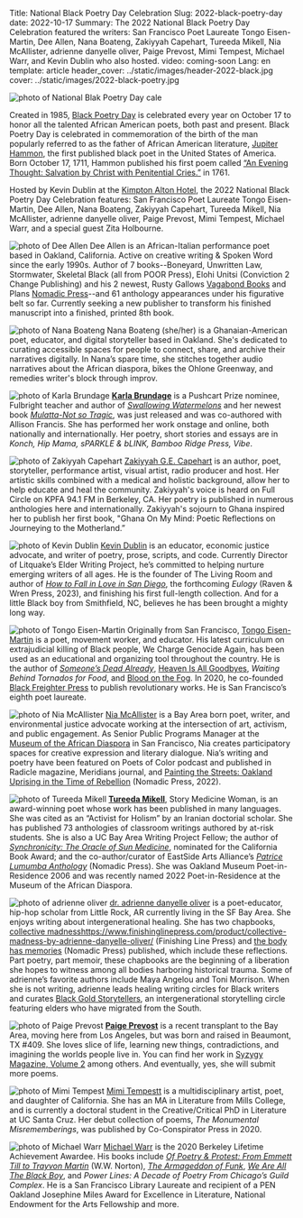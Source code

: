 Title: National Black Poetry Day Celebration
Slug: 2022-black-poetry-day
date: 2022-10-17
Summary: The 2022 National Black Poetry Day Celebration featured the writers: San Francisco Poet Laureate Tongo Eisen-Martin, Dee Allen, Nana Boateng, Zakiyyah Capehart, Tureeda Mikell, Nia McAllister, adrienne danyelle oliver, Paige Prevost, Mimi Tempest, Michael Warr, and Kevin Dublin who also hosted.
video: coming-soon
Lang: en
template: article
header_cover: ../static/images/header-2022-black.jpg
cover: ../static/images/2022-black-poetry.jpg

![photo of National Blak Poetry Day cale](../static/images/2022-black-poetry.jpg)

Created in 1985, [Black Poetry Day](https://www.nationaldaystoday.com/black-poetry-day/) is celebrated every year on October 17 to honor all the talented African American poets, both past and present. Black Poetry Day is celebrated in commemoration of the birth of the man popularly referred to as the father of African American literature, [Jupiter Hammon](https://poets.org/poet/jupiter-hammon), the first published black poet in the United States of America. Born October 17, 1711, Hammon published his first poem called [“An Evening Thought: Salvation by Christ with Penitential Cries.”](https://www.poetryfoundation.org/poems/52545/an-evening-thought-salvation-by-christ-with-penetential-cries) in 1761.

Hosted by Kevin Dublin at the [Kimpton Alton Hotel](https://www.altonhotelsf.com/), the 2022 National Black Poetry Day Celebration features: San Francisco Poet Laureate Tongo Eisen-Martin, Dee Allen, Nana Boateng, Zakiyyah Capehart, Tureeda Mikell, Nia McAllister, adrienne danyelle oliver, Paige Prevost, Mimi Tempest, Michael Warr, and a special guest Zita Holbourne.

![photo of Dee Allen](../static/images/dee-allen.jpg)
Dee Allen is an African-Italian performance poet based in Oakland, California. Active on creative writing & Spoken Word since the early 1990s. Author of 7 books--Boneyard, Unwritten Law, Stormwater, Skeletal Black (all from POOR Press), Elohi Unitsi (Conviction 2 Change Publishing) and his 2 newest, Rusty Gallows [Vagabond Books](https://www.vagabondbooks.net/2021/10/rusty-gallows.html) and Plans [Nomadic Press](https://nomadic-press.squarespace.com/store/plans)--and 61 anthology appearances under his figurative belt so far. Currently seeking a new publisher to transform his finished manuscript into a finished, printed 8th book.

![photo of Nana Boateng](../static/images/nana-boateng.jpg)
Nana Boateng (she/her) is a Ghanaian-American poet, educator, and digital storyteller based in Oakland. She's dedicated to curating accessible spaces for people to connect, share, and archive their narratives digitally. In Nana’s spare time, she stitches together audio narratives about the African diaspora, bikes the Ohlone Greenway, and remedies writer's block through improv.

![photo of Karla Brundage](../static/images/karla-brundage.jpg)
[**Karla Brundage**](https://www.karlabrundage.com/) is a Pushcart Prize nominee, Fulbright teacher and author of [*Swallowing Watermelons*](https://www.karlabrundage.com/shop/swallowing-watermelons) and her newest book [*Mulatta-Not so Tragic*](https://www.spdbooks.org/Products/9781737418405/mulatta--not-so-tragic.aspx), was just released and was co-authored with Allison Francis. She has performed her work onstage and online, both nationally and internationally. Her poetry, short stories and essays are in *Konch, Hip Mama, sPARKLE & bLINK, Bamboo Ridge Press, Vibe*.
 
![photo of Zakiyyah Capehart](../static/images/zakiyyah-capehart.jpg) 
[Zakiyyah G.E. Capehart](https://bookshop.org/p/books/ghana-on-my-mind-poetic-reflections-on-journeying-to-the-motherland-zakiyyah-g-e-capehart/16820117) is an author, poet, storyteller, performance artist, visual artist, radio producer and host. Her artistic skills combined with a medical and holistic background, allow her to help educate and heal the community. Zakiyyah's voice is heard on Full Circle on KPFA 94.1 FM in Berkeley, CA. Her poetry is published in numerous anthologies here and internationally. Zakiyyah's sojourn to Ghana inspired her to publish her first book, "Ghana On My Mind: Poetic Reflections on Journeying to the Motherland.” 
 
![photo of Kevin Dublin](../static/images/kevin.jpg)
[Kevin Dublin](https://kevindublin.com/) is an educator, economic justice advocate, and writer of poetry, prose, scripts, and code. Currently Director of Litquake’s Elder Writing Project, he’s committed to helping nurture emerging writers of all ages. He is the founder of The Living Room and author of *[How to Fall in Love in San Diego](https://www.finishinglinepress.com/product/how-to-fall-in-love-in-san-diego/)*, the forthcoming *Eulogy* (Raven & Wren Press, 2023), and finishing his first full-length collection. And for a little Black boy from Smithfield, NC, believes he has been brought a mighty long way.

 
![photo of Tongo Eisen-Martin](../static/images/tongo-eisen-martin.jpg)
Originally from San Francisco, [Tongo Eisen-Martin](https://www.instagram.com/_tongogara_/) is a poet, movement worker, and educator. His latest curriculum on extrajudicial killing of Black people, We Charge Genocide Again, has been used as an educational and organizing tool throughout the country. He is the author of [*Someone’s Dead Already*](https://www.spdbooks.org/Products/9780988610835/someones-dead-already.aspx), [Heaven Is All Goodbyes](https://citylights.com/poetry-published-by-city-lights/heaven-is-all-goodbyespocket-poets-61/), *Waiting Behind Tornados for Food*, and [Blood on the Fog](https://citylights.com/poetry-published-by-city-lights/blood-on-the-fog/). In 2020, he co-founded [Black Freighter Press](https://www.blackfreighterpress.com/) to publish revolutionary works. He is San Francisco’s eighth poet laureate.
 
![photo of Nia McAllister](../static/images/nia-mcallister.jpg)
[Nia McAllister](https://www.niamcallister.com/) is a Bay Area born poet, writer, and environmental justice advocate working at the intersection of art, activism, and public engagement. As Senior Public Programs Manager at the [Museum of the African Diaspora](https://www.moadsf.org/) in San Francisco, Nia creates participatory spaces for creative expression and literary dialogue. Nia’s writing and poetry have been featured on Poets of Color podcast and published in Radicle magazine, Meridians journal, and [Painting the Streets: Oakland Uprising in the Time of Rebellion](https://www.nomadicpress.org/store/p/paintingthestreets) (Nomadic Press, 2022).

![photo of Tureeda Mikell](../static/images/tureeda-mikell.jpg)
[**Tureeda Mikell**](https://www.instagram.com/storymedicinewoman/?hl=en), Story Medicine Woman, is an award-winning poet whose work has been published in many languages. She was cited as an “Activist for Holism” by an Iranian doctorial scholar. She has published 73 anthologies of classroom writings authored by at-risk students. She is also a UC Bay Area Writing Project Fellow; the author of [*Synchronicity: The Oracle of Sun Medicine*](https://www.nomadicpress.org/store/p/synchronicity), nominated for the California Book Award; and the co-author/curator of EastSide Arts Alliance’s [*Patrice Lumumba Anthology*](https://www.nomadicpress.org/store/p/patricelumumba) (Nomadic Press). She was Oakland Museum Poet-in-Residence 2006 and was recently named 2022 Poet-in-Residence at the Museum of the African Diaspora.
 
![photo of adrienne oliver](../static/images/adrienne-oliver.jpg)
[dr. adrienne danyelle oliver](www.adriennedanyelle.com) is a poet-educator, hip-hop scholar from Little Rock, AR currently living in the SF Bay Area. She enjoys writing about intergenerational healing. She has two chapbooks, [collective madness]()https://www.finishinglinepress.com/product/collective-madness-by-adrienne-danyelle-oliver/ (Finishing Line Press) and [the body has memories](https://www.nomadicpress.org/store/p/thebodyhasmemories) (Nomadic Press) published, which include these reflections. Part poetry, part memoir, these chapbooks are the beginning of a liberation she hopes to witness among all bodies harboring historical trauma. Some of adrienne’s favorite authors include Maya Angelou and Toni Morrison. When she is not writing, adrienne leads healing writing circles for Black writers and curates [Black Gold Storytellers](https://blackgoldstorytellers.com/), an intergenerational storytelling circle featuring elders who have migrated from the South.

![photo of Paige Prevost](../static/images/paige-prevost.jpg)
[**Paige Prevost**](https://wtpaige.net/) is a recent transplant to the Bay Area, moving here from Los Angeles, but was born and raised in Beaumont, TX #409. She loves slice of life, learning new things, contradictions, and imagining the worlds people live in. You can find her work in [Syzygy Magazine, Volume 2](https://www.blurb.com/b/11234101-syzygy-vol-2) among others. And eventually, yes, she will submit more poems.

![photo of Mimi Tempest](../static/images/mimi-tempestt.jpg)
[Mimi Tempestt](https://linktr.ee/mimitempestt) is a multidisciplinary artist, poet, and daughter of California. She has an MA in Literature from Mills College, and is currently a doctoral student in the Creative/Critical PhD in Literature at UC Santa Cruz. Her debut collection of poems, *The Monumental Misrememberings*, was published by Co-Conspirator Press in 2020.

![photo of Michael Warr](../static/images/michael-warr.jpg)
[Michael Warr](https://michaelwarr-creativework.tumblr.com/) is the 2020 Berkeley Lifetime Achievement Awardee. His books include [*Of Poetry & Protest: From Emmett Till to Trayvon Martin*](https://wwnorton.com/books/9780393352733) (W.W. Norton), [*The Armageddon of Funk*](https://nupress.northwestern.edu/9781882688425/the-armageddon-of-funk/), [*We Are All The Black Boy*](https://bookshop.org/p/books/we-are-all-the-black-boy-michael-warr/12439843?ean=9780962428715), and *Power Lines: A Decade of Poetry From Chicago’s Guild Complex*. He is a San Francisco Library Laureate and recipient of a PEN Oakland Josephine Miles Award for Excellence in Literature, National Endowment for the Arts Fellowship and more.

